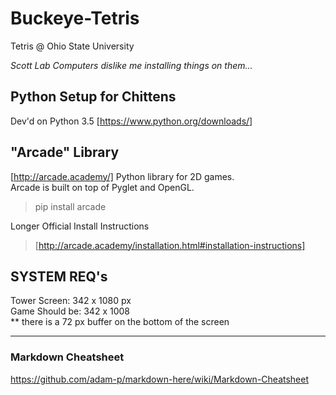 # Buckeye-Tetris
Tetris @ Ohio State University

*Scott Lab Computers dislike me installing things on them...*

## Python Setup for Chittens
Dev'd on Python 3.5
[https://www.python.org/downloads/]




## "Arcade" Library
[http://arcade.academy/]
Python library for 2D games.  
Arcade is built on top of Pyglet and OpenGL.  

> pip install arcade

Longer Official Install Instructions
> [http://arcade.academy/installation.html#installation-instructions]



## SYSTEM REQ's

Tower Screen:     342 x 1080 px  
Game Should be:   342 x 1008  
** there is a 72 px buffer on the bottom of the screen  


-----------------------------------------------  
### Markdown Cheatsheet
https://github.com/adam-p/markdown-here/wiki/Markdown-Cheatsheet
